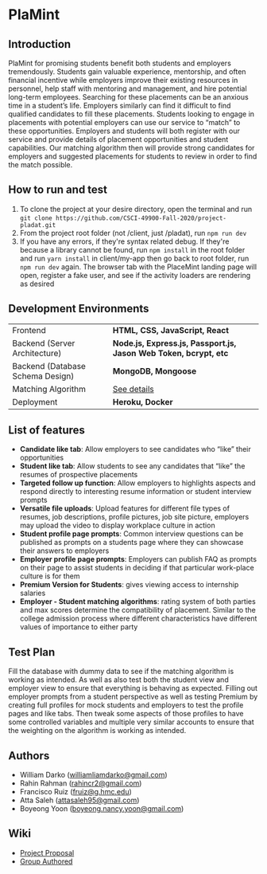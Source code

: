 # PlaMint


## Introduction
PlaMint for promising students benefit both students and employers tremendously. Students gain valuable experience, mentorship, and often financial incentive while employers improve their existing resources in personnel, help staff with mentoring and management, and hire potential long-term employees. Searching for these placements can be an anxious time in a student’s life. Employers similarly can find it difficult to find qualified candidates to fill these placements. Students looking to engage in placements with potential employers can use our service to “match” to these opportunities. Employers and students will both register with our service and provide details of placement opportunities and student capabilities. Our matching algorithm then will provide strong candidates for employers and suggested placements for students to review in order to find the match possible.


## How to run and test
1. To clone the project at your desire directory, open the terminal and run `git clone https://github.com/CSCI-49900-Fall-2020/project-pladat.git`
2. From the project root folder (not /client, just /pladat), run `npm run dev`
3. If you have any errors, if they're syntax related debug. If they're because a library cannot be found, run `npm install` in the root folder and run `yarn install` in client/my-app then go back to root folder, run `npm run dev` again. The browser tab with the PlaceMint landing page will open, register a fake user, and see if the activity loaders are rendering as desired


## Development Environments
|  |  |
|------|------|
| Frontend | __HTML, CSS, JavaScript, React__ |
| Backend (Server Architecture) | __Node.js, Express.js, Passport.js, Jason Web Token, bcrypt, etc__ |
| Backend (Database Schema Design) | __MongoDB, Mongoose__ |
| Matching Algorithm | [See details](https://github.com/CSCI-49900-Fall-2020/project-pladat/wiki/Matching-Algorithm)|
| Deployment | __Heroku, Docker__ |


## List of features
* __Candidate like tab__: Allow employers to see candidates who “like” their opportunities 
* __Student like tab__: Allow students to see any candidates that “like” the resumes of prospective placements
* __Targeted follow up function__: Allow employers to highlights aspects and respond directly to interesting resume information or student interview prompts
* __Versatile file uploads__: Upload features for different file types of resumes, job descriptions, profile pictures, job site picture, employers may upload the video to display workplace culture in action
* __Student profile page prompts__: Common interview questions can be published as prompts on a students page where they can showcase their answers to employers
* __Employer profile page prompts__: Employers can publish FAQ as prompts on their page to assist students in deciding if that particular work-place culture is for them
* __Premium Version for Students__: gives viewing access to internship salaries
* __Employer - Student matching algorithms__: rating system of both parties and max scores determine the compatibility of placement. Similar to the college admission process where different characteristics have different values of importance to either party


## Test Plan
Fill the database with dummy data to see if the matching algorithm is working as intended. As well as also test both the student view and employer view to ensure that everything is behaving as expected. Filling out employer prompts from a student perspective as well as testing Premium by creating full profiles for mock students and employers to test the profile pages and like tabs. Then tweak some aspects of those profiles to have some controlled variables and multiple very similar accounts to ensure that the weighting on the algorithm is working as intended.

## Authors
* William Darko (williamliamdarko@gmail.com)
* Rahin Rahman (rahincr2@gmail.com)
* Francisco Ruiz (fruiz@g.hmc.edu)
* Atta Saleh (attasaleh95@gmail.com)
* Boyeong Yoon (boyeong.nancy.yoon@gmail.com)


## Wiki
* [Project Proposal](https://github.com/CSCI-49900-Fall-2020/project-pladat/wiki/Project-Proposal) <br>
* [Group Authored](https://github.com/CSCI-49900-Fall-2020/project-pladat/wiki/Group-Authored)